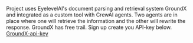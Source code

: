 Project uses EyelevelAI's document parsing and retrieval system GroundX and integrated as a custom tool with CrewAI agents.
Two agents are in place where one will retrieve the information and the other will rewrite the response.
GroundX has free trail. 
Sign up create you API-key below.
[GroundX-api-key](https://docs.eyelevel.ai/documentation/fundamentals/quickstart#step-1-getting-your-api-key)

